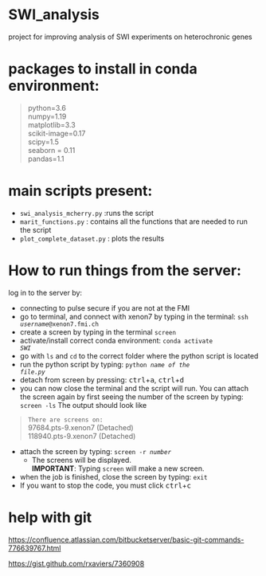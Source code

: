 # SWI_analysis
project for improving analysis of SWI experiments on heterochronic genes

# packages to install in conda environment:
> python=3.6 <br>
numpy=1.19 <br>
matplotlib=3.3 <br>
scikit-image=0.17 <br>
scipy=1.5  <br>
seaborn = 0.11 <br>
pandas=1.1 <br>

# main scripts present:
- <code>swi_analysis_mcherry.py</code> :runs the script
- <code>marit_functions.py</code>  : contains all the functions that are needed to run the script
- <code>plot_complete_dataset.py</code> : plots the results

# How to run things from the server:
log in to the server by:
- connecting to pulse secure if you are not at the FMI
- go to terminal, and connect with xenon7 by typing in the terminal: <code>ssh <i>username</i>@xenon7.fmi.ch</code>
- create a screen by typing in the terminal <code>screen</code>
- activate/install correct conda environment: <code>conda activate <i>SWI</i></code>
- go with <code>ls</code> and <code>cd</code> to the correct folder where the python script is located
- run the python script by typing: <code>python <i>name of the file.py</i></code>
- detach from screen by pressing: <kbd>ctrl</kbd>+<kbd>a</kbd>,  <kbd>ctrl</kbd>+<kbd>d</kbd>
- you can now close the terminal and the script will run. You can attach the screen again by first seeing the number of the screen by typing: <code>screen -ls</code>
The output should look like
> <code>There are screens on:</code> <br>
     97684.pts-9.xenon7   (Detached)<br>
     118940.pts-9.xenon7   (Detached)
     
- attach the screen by typing: <code>screen -r <i>number</i></code>
  - The screens will be displayed. <br>
  **IMPORTANT**: Typing <code>screen</code> will make a new screen.
- when the job is finished, close the screen by typing: <code>exit</code>
- If you want to stop the code, you must click <kbd>ctrl</kbd>+<kbd>c</kbd>
  
# help with git
https://confluence.atlassian.com/bitbucketserver/basic-git-commands-776639767.html

https://gist.github.com/rxaviers/7360908
